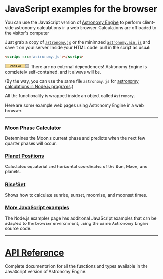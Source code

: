 # JavaScript examples for the browser
You can use the JavaScript version of 
[Astronomy Engine](https://cosinekitty.github.io/astronomy)
to perform client-side astronomy calculations in a web browser.
Calculations are offloaded to the visitor's computer.

Just grab a copy of 
[`astronomy.js`](../../source/js/astronomy.js)
or the minimized [`astronomy.min.js`](../../source/js/astronomy.min.js)
and save it on your server. Inside your HTML code, pull in the script as usual:

```html
<script src="astronomy.js"></script>
```

![Vanilla JS](../vanillajs.png) There are no external dependencies! 
Astronomy Engine is completely self-contained, and it always will be.

(By the way, you can use the same file `astronomy.js` for 
[astronomy calculations in Node.js programs](../nodejs/).)

All the functionality is wrapped inside an object called `Astronomy`.

Here are some example web pages using Astronomy Engine in a web browser.

---

### [Moon Phase Calculator](moonphase.html)
Determines the Moon's current phase and
predicts when the next few quarter phases will occur.

### [Planet Positions](positions.html)
Calculates equatorial and horizontal coordinates of the Sun, Moon, and planets.

### [Rise/Set](riseset.html)
Shows how to calculate sunrise, sunset, moonrise, and moonset times.

### [More JavaScript examples](../nodejs/)
The Node.js examples page has additional JavaScript examples that can be adapted to the browser environment,
using the same Astronomy Engine source code.

---

# [API Reference](../../source/js/)
Complete documentation for all the functions and types available
in the JavaScript version of Astronomy Engine.

